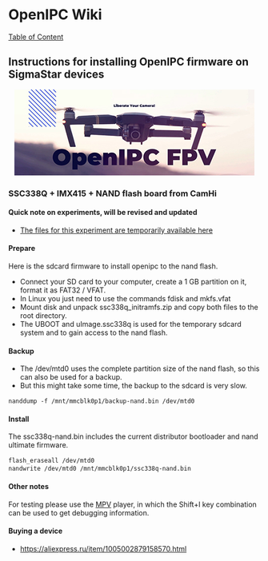 # OpenIPC Wiki
[Table of Content](../README.md)

Instructions for installing OpenIPC firmware on SigmaStar devices
-----------------------------------------------------------------

<p align="center">
  <img src="https://github.com/OpenIPC/wiki/blob/master/images/fpv-logo.jpg?raw=true" alt="Logo"/>
</p>


### SSC338Q + IMX415 + NAND flash board from CamHi

#### Quick note on experiments, will be revised and updated

* [The files for this experiment are temporarily available here](https://github.com/OpenIPC/sandbox-fpv/tree/master/sigmastar)

#### Prepare

Here is the sdcard firmware to install openipc to the nand flash.

- Connect your SD card to your computer, create a 1 GB partition on it, format it as FAT32 / VFAT.
- In Linux you just need to use the commands fdisk and mkfs.vfat
- Mount disk and unpack ssc338q_initramfs.zip and copy both files to the root directory.
- The UBOOT and uImage.ssc338q is used for the temporary sdcard system and to gain access to the nand flash.

#### Backup 

- The /dev/mtd0 uses the complete partition size of the nand flash, so this can also be used for a backup.
- But this might take some time, the backup to the sdcard is very slow.

```
nanddump -f /mnt/mmcblk0p1/backup-nand.bin /dev/mtd0
```

#### Install

The ssc338q-nand.bin includes the current distributor bootloader and nand ultimate firmware.

```
flash_eraseall /dev/mtd0
nandwrite /dev/mtd0 /mnt/mmcblk0p1/ssc338q-nand.bin
```

#### Other notes

For testing please use the [MPV](https://mpv.io/) player, in which the Shift+I key combination can be used to get debugging information.

#### Buying a device

- https://aliexpress.ru/item/1005002879158570.html
